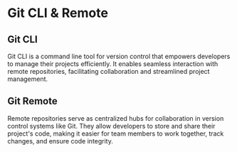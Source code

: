 # Git CLI & Remote

## Git CLI

Git CLI is a command line tool for version control that empowers developers to manage their projects efficiently. It enables seamless interaction with remote repositories, facilitating collaboration and streamlined project management.

## Git Remote

Remote repositories serve as centralized hubs for collaboration in version control systems like Git. They allow developers to store and share their project's code, making it easier for team members to work together, track changes, and ensure code integrity.
